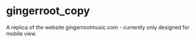 # gingerroot_copy
A replica of the website gingerrootmusic.com - currently only designed for mobile view. 

